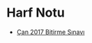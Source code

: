 # Harf Notu

<!--Index-->

- [Çan 2017 Bitirme Sınavı](./%C3%87an%202017%20Bitirme%20S%C4%B1nav%C4%B1.png)

<!--Index-->
